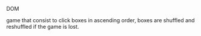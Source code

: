 DOM

game that consist to click boxes in ascending order, boxes are shuffled and reshuffled if the game is lost.
